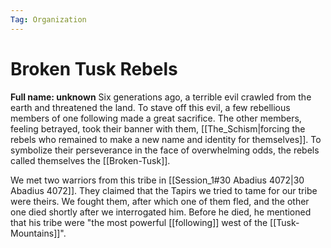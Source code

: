 ```yaml
---
Tag: Organization
---
```

# Broken Tusk Rebels
**Full name: unknown**
Six generations ago, a terrible evil crawled from the earth and threatened the land. To stave off this evil, a few rebellious members of one following made a great sacrifice. The other members, feeling betrayed, took their banner with them, [[The_Schism|forcing the rebels who remained to make a new name and identity for themselves]]. To symbolize their perseverance in the face of overwhelming odds, the rebels called themselves the [[Broken-Tusk]].

We met two warriors from this tribe in [[Session_1#30 Abadius 4072|30 Abadius 4072]]. They claimed that the Tapirs we tried to tame for our tribe were theirs. We fought them, after which one of them fled, and the other one died shortly after we interrogated him. Before he died, he mentioned that his tribe were "the most powerful [[following]] west of the [[Tusk-Mountains]]".